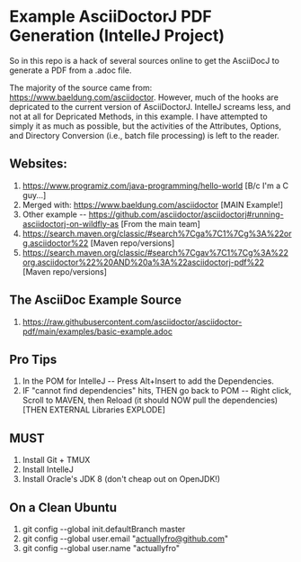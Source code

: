 Example AsciiDoctorJ PDF Generation (IntelleJ Project)
======================================================
So in this repo is a hack of several sources online to get the AsciiDocJ to generate a PDF from a .adoc file.

The majority of the source came from: https://www.baeldung.com/asciidoctor. 
However, much of the hooks are depricated to the current version of AsciiDoctorJ.
IntelleJ screams less, and not at all for Depricated Methods, in this example.
I have attempted to simply it as much as possible, but the activities of the Attributes, Options, and Directory Conversion (i.e., batch file processing) is left to the reader.


Websites:
---------
1. https://www.programiz.com/java-programming/hello-world [B/c I'm a C guy...]
2. Merged with: https://www.baeldung.com/asciidoctor [MAIN Example!]
3. Other example -- https://github.com/asciidoctor/asciidoctorj#running-asciidoctorj-on-wildfly-as [From the main team]
4. https://search.maven.org/classic/#search%7Cga%7C1%7Cg%3A%22org.asciidoctor%22 [Maven repo/versions]
5. https://search.maven.org/classic/#search%7Cgav%7C1%7Cg%3A%22org.asciidoctor%22%20AND%20a%3A%22asciidoctorj-pdf%22 [Maven repo/versions]

The AsciiDoc Example Source
---------------------------
1. https://raw.githubusercontent.com/asciidoctor/asciidoctor-pdf/main/examples/basic-example.adoc

Pro Tips
--------
1. In the POM for IntelleJ -- Press Alt+Insert to add the Dependencies.
2. IF "cannot find dependencies" hits, THEN go back to POM -- Right click, Scroll to MAVEN, then Reload (it should NOW pull the dependencies) [THEN EXTERNAL Libraries EXPLODE]

MUST
----
1. Install Git + TMUX
2. Install IntelleJ
3. Install Oracle's JDK 8 (don't cheap out on OpenJDK!)

On a Clean Ubuntu
-----------------
1. git config --global init.defaultBranch master
2. git config --global user.email "actuallyfro@github.com" 
3. git config --global user.name "actuallyfro"
